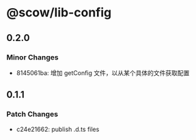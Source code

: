 # @scow/lib-config

## 0.2.0

### Minor Changes

- 8145061ba: 增加 getConfig 文件，以从某个具体的文件获取配置

## 0.1.1

### Patch Changes

- c24e21662: publish .d.ts files
